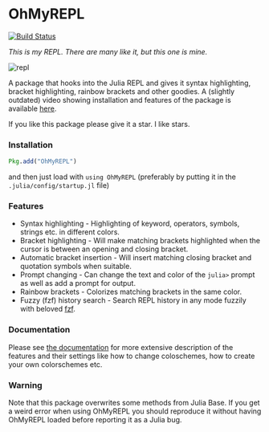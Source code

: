 # OhMyREPL

[![Build Status](https://github.com/KristofferC/OhMyREPL.jl/workflows/CI/badge.svg)](https://github.com/KristofferC/OhMyREPL.jl/actions?query=workflows/CI)


*This is my REPL. There are many like it, but this one is mine.*

![repl](https://i.imgur.com/wtR0ASD.png)


A package that hooks into the Julia REPL and gives it syntax highlighting, bracket highlighting, rainbow brackets and other goodies.
A (slightly outdated) video showing installation and features of the package is available [here](https://www.youtube.com/watch?v=lTLPAOLLbTU).

If you like this package please give it a star. I like stars.

### Installation

```jl
Pkg.add("OhMyREPL")
```

and then just load with `using OhMyREPL` (preferably by putting it in the `.julia/config/startup.jl` file)

### Features

* Syntax highlighting - Highlighting of keyword, operators, symbols, strings etc. in different colors.
* Bracket highlighting - Will make matching brackets highlighted when the cursor is between an opening and closing bracket.
* Automatic bracket insertion - Will insert matching closing bracket and quotation symbols when suitable.
* Prompt changing - Can change the text and color of the `julia>` prompt as well as add a prompt for output.
* Rainbow brackets - Colorizes matching brackets in the same color.
* Fuzzy (fzf) history search - Search REPL history in any mode fuzzily with beloved [fzf](https://github.com/junegunn/fzf).

### Documentation

Please see [the documentation](https://KristofferC.github.io/OhMyREPL.jl/latest) for more extensive description of the features and their settings like how to change coloschemes, how to create your own colorschemes etc.

[docs-latest-img]: https://img.shields.io/badge/docs-latest-blue.svg
[docs-latest-url]: https://kristofferc.github.io/OhMyREPL.jl/latest/

### Warning

Note that this package overwrites some methods from Julia Base. If you get a weird error when using OhMyREPL you should reproduce it without having OhMyREPL loaded before reporting it as a Julia bug.

